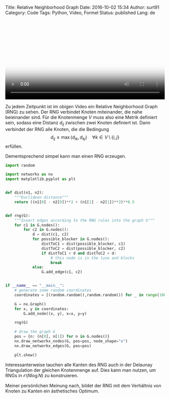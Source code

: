Title: Relative Neighborhood Graph
Date: 2016-10-02 15:34
Author: surt91
Category: Code
Tags: Python, Video, Formel
Status: published
Lang: de

<video controls loop autoplay poster="/img/rng.png" width="100%">
<source src="/vid/rng.mp4" type="video/mp4"></source>
Your browser does not support the video tag.
</video>

Zu jedem Zeitpunkt ist im obigen Video ein Relative Neighborhood Graph (RNG) zu
sehen. Der RNG verbindet Knoten miteinander, die nahe beieinander sind.
Für die Knotenmenge $V$ muss also eine Metrik definiert sein, sodass eine
Distanz $d_{ij}$ zwischen zwei Knoten definiert ist. Dann verbindet der RNG
alle Knoten, die die Bedingung
$$
    d_{ij} \le \max(d_{ik}, d_{kj}) \quad \forall k \in V\setminus\{i, j\}
$$
erfüllen.

Dementsprechend simpel kann man einen RNG erzeugen.

```python
import random

import networkx as nx
import matplotlib.pyplot as plt


def dist(n1, n2):
    """Euclidean distance"""
    return ((n1[0] - n2[0])**2 + (n1[1] - n2[1])**2)**0.5


def rng(G):
    """Insert edges according to the RNG rules into the graph G"""
    for c1 in G.nodes():
        for c2 in G.nodes():
            d = dist(c1, c2)
            for possible_blocker in G.nodes():
                distToC1 = dist(possible_blocker, c1)
                distToC2 = dist(possible_blocker, c2)
                if distToC1 < d and distToC2 < d:
                    # this node is in the lune and blocks
                    break
            else:
                G.add_edge(c1, c2)


if __name__ == "__main__":
    # generate some random coordinates
    coordinates = [(random.random(),random.random()) for _ in range(100)]

    G = nx.Graph()
    for x, y in coordinates:
        G.add_node((x, y), x=x, y=y)

    rng(G)

    # draw the graph G
    pos = {n: (n[0], n[1]) for n in G.nodes()}
    nx.draw_networkx_nodes(G, pos=pos, node_shape="o")
    nx.draw_networkx_edges(G, pos=pos)

    plt.show()
```

Interessanterweise tauchen alle Kanten des RNG auch in der Delaunay Triangulation
der gleichen Knotenmenge auf. Dies kann man nutzen, um RNGs in $\mathcal{O}(N \log N)$
zu konstruieren.

Meiner persönlichen Meinung nach, bildet der RNG mit dem Verhältnis von Knoten
zu Kanten ein ästhetisches Optimum.
